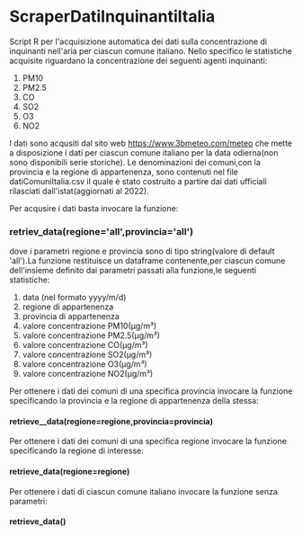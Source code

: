 # ScraperDatiInquinantiItalia

Script R per l'acquisizione automatica dei dati sulla concentrazione di inquinanti nell'aria per ciascun comune italiano.
Nello specifico le statistiche acquisite riguardano la concentrazione dei seguenti agenti inquinanti:

1) PM10
2) PM2.5
3) CO
4) SO2
5) O3
6) NO2

I dati sono acqusiti dal sito web https://www.3bmeteo.com/meteo che mette a disposizione i dati per ciascun comune italiano per la data odierna(non sono disponibili serie storiche).
Le denominazioni dei comuni,con la provincia e la regione di appartenenza, sono contenuti nel file datiComuniItalia.csv il quale è stato costruito a partire dai dati ufficiali rilasciati dall'istat(aggiornati al 2022).

Per acqusire i dati basta invocare la funzione:

 ### retriev_data(regione='all',provincia='all')
 
dove i parametri regione e provincia sono di tipo string(valore di default 'all').La funzione restituisce un dataframe contenente,per ciascun comune dell'insieme definito dai parametri passati alla funzione,le seguenti statistiche:

1) data (nel formato yyyy/m/d)
2) regione di appartenenza
3) provincia di appartenenza
4) valore concentrazione PM10(µg/m³)
5) valore concentrazione PM2.5(µg/m³)
6) valore concentrazione CO(µg/m³)
7) valore concentrazione SO2(µg/m³)
8) valore concentrazione O3(µg/m³)
9) valore concentrazione NO2(µg/m³)


 
Per ottenere i dati dei comuni di una specifica provincia invocare la funzione specificando la provincia e la regione di appartenenza della stessa:
 
  #### retrieve__data(regione=regione,provincia=provincia)
  
Per ottenere i dati dei comuni di una specifica regione invocare la funzione specificando la regione di interesse:

 #### retrieve_data(regione=regione)
 
Per ottenere i dati di ciascun comune italiano invocare la funzione senza parametri:

 #### retrieve_data()
